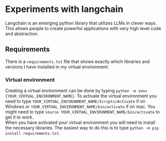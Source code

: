 # Experiments with langchain
Langchain is an emerging python library that utilizes LLMs in clever ways. This allows people to create powerful applications with very high level code and abstraction.

## Requirements
There is a `requirements.txt` file that shows exactly which libraries and versions I have installed in my virtual environment. 

### Virtual environment
Creating a virtual environment can be done by typing `python -m venv {YOUR_VIRTUAL_ENVIRONMENT_NAME}`. To activate the virtual environment you need to type `YOUR_VIRTUAL_ENVIRONMENT_NAME/Scripts/Activate` if on Windows or `YOUR_VIRTUAL_ENVIRONMENT_NAME/bin/activate` if on mac. You might need to type `source YOUR_VIRTUAL_ENVIRONMENT_NAME/bin/activate` to get it to work.
<br>
When you have activated your virtual environment you will need to install the necessary libraries. The easiest way to do this is to type `python -m pip install requirements.txt`.
